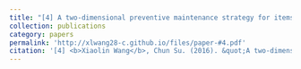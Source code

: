 ```yaml
---
title: "[4] A two-dimensional preventive maintenance strategy for items sold with warranty"
collection: publications
category: papers
permalink: 'http://xlwang28-c.github.io/files/paper-#4.pdf'
citation: '[4] <b>Xiaolin Wang</b>, Chun Su. (2016). &quot;A two-dimensional preventive maintenance strategy for items sold with warranty.&quot; <i>International Journal of Production Research</i>. 54(19), 5901-5915. [<a href="https://www.tandfonline.com/doi/full/10.1080/00207543.2016.1187314">link</a>]'
---
```


